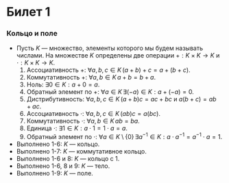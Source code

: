 # Билет 1

### Кольцо и поле
- Пусть $K$ — множество, элементы которого мы будем называть числами. На множестве $K$ определены две операции $+ : K \times K \to K$ и $\cdot : K \times K \to K$.
  1. Ассоциативность $+$: $\forall a, b, c \in K \, (a + b) + c = a + (b + c)$.
  2. Коммутативность $+$: $\forall a, b \in K \, a + b = b + a$.
  3. Ноль: $\exists 0 \in K : a + 0 = a$.
  4. Обратный элемент по $+$: $\forall a \in K \, \exists (-a) \in K : a + (-a) = 0$.
  5. Дистрибутивность: $\forall a, b, c \in K \, (a + b)c = ac + bc$ и $a(b + c) = ab + ac$.
  6. Ассоциативность $\cdot$: $\forall a, b, c \in K \, (ab)c = a(bc)$.
  7. Коммутативность $\cdot$: $\forall a, b \in K \, ab = ba$.
  8. Единица $\cdot$: $\exists 1 \in K : a \cdot 1 = 1 \cdot a = a$.
  9. Обратный элемент по $\cdot$: $\forall a \in K \setminus \{0\} \, \exists a^{-1} \in K : a \cdot a^{-1} = a^{-1} \cdot a = 1$.
- Выполнено 1-6: $K$ — кольцо.
- Выполнено 1-7: $K$ — коммутативное кольцо.
- Выполнено 1-6 и 8: $K$ — кольцо с 1.
- Выполнено 1-6, 8 и 9: $K$ — тело.
- Выполнено 1-9: $K$ — поле.